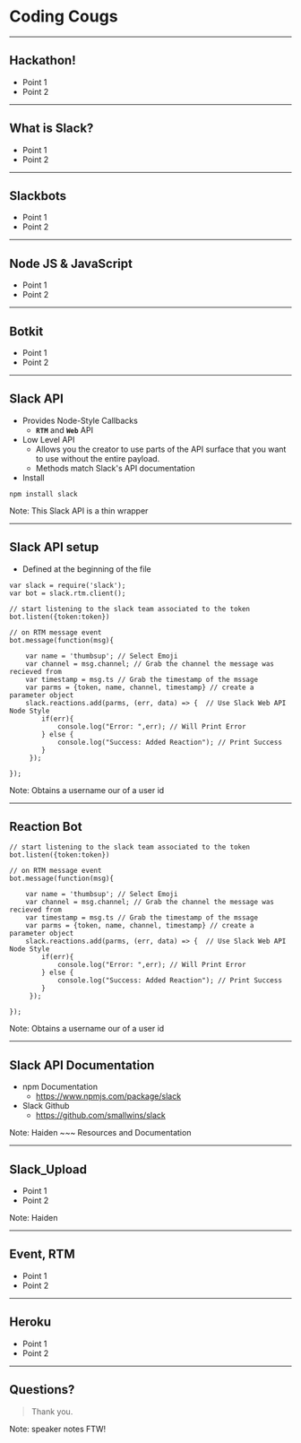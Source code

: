 # Coding Cougs


---

## Hackathon!

* Point 1
* Point 2

---

## What is Slack?

* Point 1
* Point 2

---

## Slackbots

* Point 1
* Point 2

---

## Node JS & JavaScript

* Point 1
* Point 2

---

## Botkit

* Point 1
* Point 2

---

## Slack API
* Provides Node-Style Callbacks
   * **`RTM`** and  **`Web`** API
* Low Level API 
    * Allows you the creator to use parts of the API surface that you want to use without the entire payload.
    * Methods match Slack's API documentation
* Install

~~~
npm install slack
~~~

Note: This Slack API is a thin wrapper

---

## Slack API setup
* Defined at the beginning of the file
~~~
var slack = require('slack');
var bot = slack.rtm.client();
~~~

~~~
// start listening to the slack team associated to the token
bot.listen({token:token})

// on RTM message event
bot.message(function(msg){ 

    var name = 'thumbsup'; // Select Emoji
    var channel = msg.channel; // Grab the channel the message was recieved from
    var timestamp = msg.ts // Grab the timestamp of the mssage
    var parms = {token, name, channel, timestamp} // create a parameter object
    slack.reactions.add(parms, (err, data) => {  // Use Slack Web API Node Style
        if(err){
            console.log("Error: ",err); // Will Print Error
        } else {
            console.log("Success: Added Reaction"); // Print Success
        }
     });
    
});

~~~

Note: Obtains a username our of a user id

---

## Reaction Bot

~~~
// start listening to the slack team associated to the token
bot.listen({token:token})

// on RTM message event
bot.message(function(msg){ 

    var name = 'thumbsup'; // Select Emoji
    var channel = msg.channel; // Grab the channel the message was recieved from
    var timestamp = msg.ts // Grab the timestamp of the mssage
    var parms = {token, name, channel, timestamp} // create a parameter object
    slack.reactions.add(parms, (err, data) => {  // Use Slack Web API Node Style
        if(err){
            console.log("Error: ",err); // Will Print Error
        } else {
            console.log("Success: Added Reaction"); // Print Success
        }
     });
    
});

~~~

Note: Obtains a username our of a user id

---

##  Slack API Documentation

* npm Documentation
    * https://www.npmjs.com/package/slack
* Slack Github
    * https://github.com/smallwins/slack

Note: Haiden ~~~ Resources and Documentation

---

## Slack_Upload

* Point 1
* Point 2

Note: Haiden

---

## Event, RTM

* Point 1
* Point 2

---

## Heroku 

* Point 1
* Point 2

---

## Questions?

> Thank you.

Note: speaker notes FTW!

